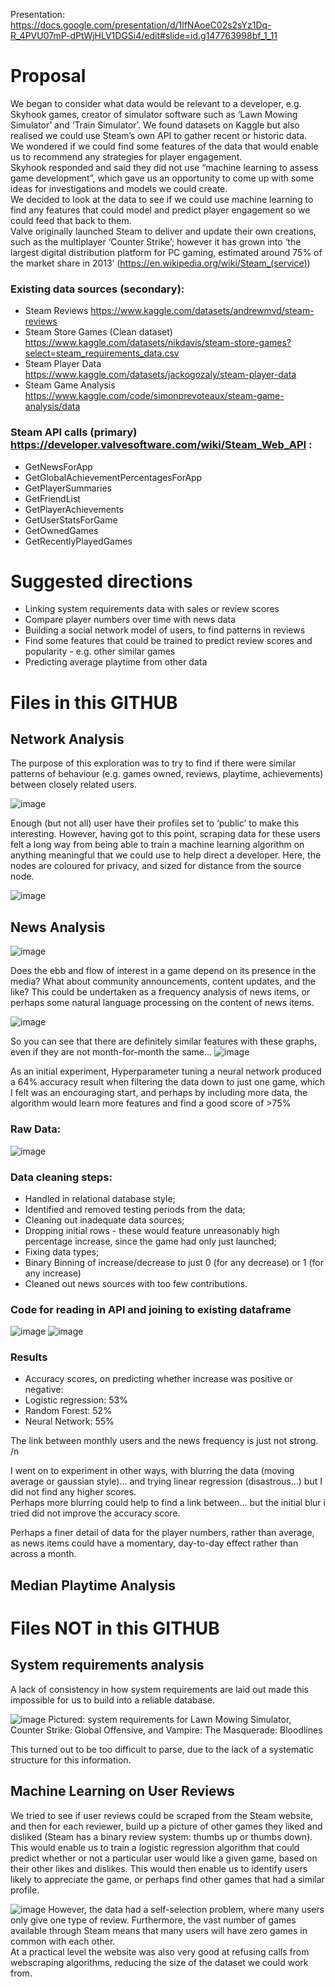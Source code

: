 Presentation: https://docs.google.com/presentation/d/1lfNAoeC02s2sYz1Dq-R_4PVU07mP-dPtWjHLV1DGSi4/edit#slide=id.g147763998bf_1_11

# Proposal

We began to consider what data would be relevant to a developer, e.g. Skyhook games, creator of simulator software such as ‘Lawn Mowing Simulator’ and ‘Train Simulator’.
We found datasets on Kaggle but also realised we could use Steam’s own API to gather recent or historic data.  
We wondered if we could find some features of the data that would enable us to recommend any strategies for player engagement.  
Skyhook responded and said they did not use “machine learning to assess game development”, which gave us an opportunity to come up with some ideas for investigations and models we could create.  
We decided to look at the data to see if we could use machine learning to find any features that could model and predict player engagement so we could feed that back to them.  
Valve originally launched Steam to deliver and update their own creations, such as the multiplayer ‘Counter Strike’; however it has grown into ‘the largest digital distribution platform for PC gaming, estimated around 75% of the market share in 2013’ (https://en.wikipedia.org/wiki/Steam_(service))

### Existing data sources (secondary):
* Steam Reviews https://www.kaggle.com/datasets/andrewmvd/steam-reviews 
* Steam Store Games (Clean dataset) https://www.kaggle.com/datasets/nikdavis/steam-store-games?select=steam_requirements_data.csv 
* Steam Player Data https://www.kaggle.com/datasets/jackogozaly/steam-player-data 
* Steam Game Analysis https://www.kaggle.com/code/simonprevoteaux/steam-game-analysis/data 

### Steam API calls (primary) https://developer.valvesoftware.com/wiki/Steam_Web_API :
* GetNewsForApp
* GetGlobalAchievementPercentagesForApp
* GetPlayerSummaries
* GetFriendList
* GetPlayerAchievements
* GetUserStatsForGame
* GetOwnedGames
* GetRecentlyPlayedGames

# Suggested directions

* Linking system requirements data with sales or review scores
* Compare player numbers over time with news data
* Building a social network model of users, to find patterns in reviews
* Find some features that could be trained to predict review scores and popularity - e.g. other similar games
* Predicting average playtime from other data



# Files in this GITHUB

## Network Analysis

The purpose of this exploration was to try to find if there were similar patterns of behaviour (e.g. games owned, reviews, playtime, achievements) between closely related users. 

![image](https://user-images.githubusercontent.com/98031776/187021094-e3110c81-7763-47cd-a2cf-42b1d0881b05.png)


Enough (but not all) user have their profiles set to ‘public’ to make this interesting. However, having got to this point, scraping data for these users felt a long way from being able to train a machine learning algorithm on anything meaningful that we could use to help direct a developer. Here, the nodes are coloured for privacy, and sized for distance from the source node.


![image](https://user-images.githubusercontent.com/98031776/187021107-7b29d5b0-3255-46a0-b8c0-1a50d34e1c53.png)



## News Analysis
![image](https://user-images.githubusercontent.com/98031776/187021315-1d6e913d-e2ee-498e-9a83-932e76f7c974.png)

Does the ebb and flow of interest in a game depend on its presence in the media? What about community announcements, content updates, and the like? This could be undertaken as a frequency analysis of news items, or perhaps some natural language processing on the content of news items.

![image](https://user-images.githubusercontent.com/98031776/187021329-96f7d147-7a58-4e60-86b4-cfcac9e43112.png)

So you can see that there are definitely similar features with these graphs, even if they are not month-for-month the same…
![image](https://user-images.githubusercontent.com/98031776/187021347-28ce48c4-9dfe-4a84-bc6f-10fb0cef46bb.png)

As an initial experiment, Hyperparameter tuning a neural network produced a 64% accuracy result when filtering the data down to just one game, which I felt was an encouraging start, and perhaps by including more data, the algorithm would learn more features and find a good score of >75%  

### Raw Data: 
![image](https://user-images.githubusercontent.com/98031776/187021578-f80f7f57-5f2c-4f46-ba11-3f78d325d79f.png)

### Data cleaning steps:
* Handled in relational database style;
* Identified and removed testing periods from the data;
* Cleaning out inadequate data sources;
* Dropping initial rows - these would feature unreasonably high percentage increase, since the game had only just launched;
* Fixing data types;
* Binary Binning of increase/decrease to just 0 (for any decrease) or 1 (for any increase)
* Cleaned out news sources with too few contributions.

### Code for reading in API and joining to existing dataframe
![image](https://user-images.githubusercontent.com/98031776/187021612-3a91323b-f095-4c37-8b59-6db1917f1dcc.png)
![image](https://user-images.githubusercontent.com/98031776/187021633-89891289-eff3-476f-8cc5-06709d964846.png)


### Results
* Accuracy scores, on predicting whether increase was positive or negative:
* Logistic regression: 53%
* Random Forest: 52%
* Neural Network: 55%

The link between monthly users and the news frequency is just not strong. /n

I went on to experiment in other ways, with blurring the data (moving average or gaussian style)... and trying linear regression (disastrous…) but I did not find any higher scores.  
Perhaps more blurring could help to find a link between… but the initial blur i tried did not improve the accuracy score.

Perhaps a finer detail of data for the player numbers, rather than average, as news items could have a momentary, day-to-day effect rather than across a month.



## Median Playtime Analysis






# Files NOT in this GITHUB

## System requirements analysis

A lack of consistency in how system requirements are laid out made this impossible for us to build into a reliable database.

![image](https://user-images.githubusercontent.com/98031776/187021249-8a78ff07-233f-49ad-a08f-1e9723b36552.png)
Pictured: system requirements for Lawn Mowing Simulator, Counter Strike: Global Offensive, and Vampire: The Masquerade: Bloodlines

This turned out to be too difficult to parse, due to the lack of a systematic structure for this information.


## Machine Learning on User Reviews
We tried to see if user reviews could be scraped from the Steam website, and then for each reviewer, build up a picture of other games they liked and disliked (Steam has a binary review system: thumbs up or thumbs down). This would enable us to train a logistic regression algorithm that could predict whether or not a particular user would like a given game, based on their other likes and dislikes. This would then enable us to identify users likely to appreciate the game, or perhaps find other games that had a similar profile.


![image](https://user-images.githubusercontent.com/98031776/187021214-c7aacfe2-4788-4a48-9850-79dfc5520ac6.png)
However, the data had a self-selection problem, where many users only give one type of review. Furthermore, the vast number of games available through Steam means that many users will have zero games in common with each other.  
At a practical level the website was also very good at refusing calls from webscraping algorithms, reducing the size of the dataset we could work from.

